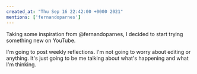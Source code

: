 ```yaml
---
created_at: "Thu Sep 16 22:42:00 +0000 2021"
mentions: ['fernandoparnes']
---
```


Taking some inspiration from @fernandoparnes, I decided to start trying something new on YouTube. 

I'm going to post weekly reflections.  I'm not going to worry about editing or anything. It's just going to be me talking about what's happening and what I'm thinking.